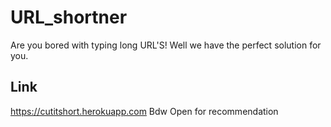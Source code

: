 # URL_shortner
Are you bored with typing long URL'S! Well we have the perfect solution for you.

## Link
 https://cutitshort.herokuapp.com
 Bdw Open for recommendation

